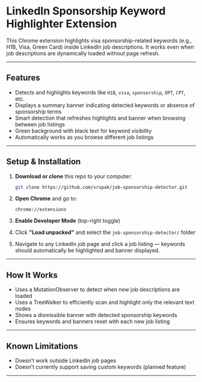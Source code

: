 # LinkedIn Sponsorship Keyword Highlighter Extension

This Chrome extension highlights visa sponsorship-related keywords (e.g., H1B, Visa, Green Card) inside LinkedIn job descriptions. It works even when job descriptions are dynamically loaded without page refresh.

---

## Features

* Detects and highlights keywords like `H1B`, `visa`, `sponsorship`, `OPT`, `CPT`, etc.
* Displays a summary banner indicating detected keywords or absence of sponsorship terms
* Smart detection that refreshes highlights and banner when browsing between job listings
* Green background with black text for keyword visibility
* Automatically works as you browse different job listings

---

## Setup & Installation

1. **Download or clone** this repo to your computer:

   ```bash
   git clone https://github.com/vrupak/job-sponsorship-detector.git
   ```

2. **Open Chrome** and go to:

   ```
   chrome://extensions
   ```

3. **Enable Developer Mode** (top-right toggle)

4. Click **"Load unpacked"** and select the `job-sponsorship-detector/` folder

5. Navigate to any LinkedIn job page and click a job listing — keywords should automatically be highlighted and banner displayed.

---

## How It Works

* Uses a MutationObserver to detect when new job descriptions are loaded
* Uses a TreeWalker to efficiently scan and highlight only the relevant text nodes
* Shows a dismissible banner with detected sponsorship keywords
* Ensures keywords and banners reset with each new job listing

---

## Known Limitations

* Doesn’t work outside LinkedIn job pages
* Doesn’t currently support saving custom keywords (planned feature)

---